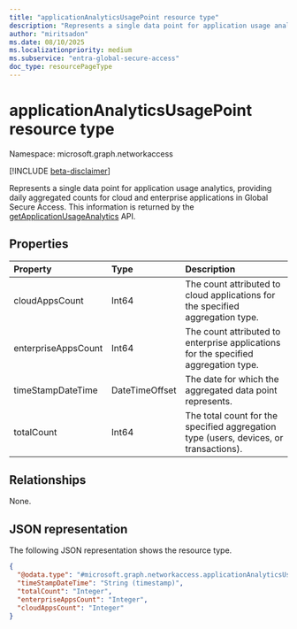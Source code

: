 ```yaml
---
title: "applicationAnalyticsUsagePoint resource type"
description: "Represents a single data point for application usage analytics, providing daily aggregated counts for cloud and enterprise applications in Global Secure Access."
author: "miritsadon"
ms.date: 08/10/2025
ms.localizationpriority: medium
ms.subservice: "entra-global-secure-access"
doc_type: resourcePageType
---
```


# applicationAnalyticsUsagePoint resource type

Namespace: microsoft.graph.networkaccess

[!INCLUDE [beta-disclaimer](../../includes/beta-disclaimer.md)]

Represents a single data point for application usage analytics, providing daily aggregated counts for cloud and enterprise applications in Global Secure Access. This information is returned by the [getApplicationUsageAnalytics](../api/networkaccess-reports-getapplicationusageanalytics.md) API.


## Properties
|Property|Type|Description|
|:---|:---|:---|
|cloudAppsCount|Int64|The count attributed to cloud applications for the specified aggregation type.|
|enterpriseAppsCount|Int64|The count attributed to enterprise applications for the specified aggregation type.|
|timeStampDateTime|DateTimeOffset|The date for which the aggregated data point represents.|
|totalCount|Int64|The total count for the specified aggregation type (users, devices, or transactions).|

## Relationships
None.

## JSON representation
The following JSON representation shows the resource type.
<!-- {
  "blockType": "resource",
  "@odata.type": "microsoft.graph.networkaccess.applicationAnalyticsUsagePoint"
}
-->
``` json
{
  "@odata.type": "#microsoft.graph.networkaccess.applicationAnalyticsUsagePoint",
  "timeStampDateTime": "String (timestamp)",
  "totalCount": "Integer",
  "enterpriseAppsCount": "Integer",
  "cloudAppsCount": "Integer"
}
```
